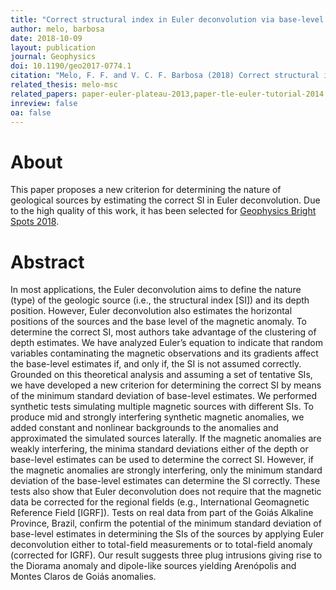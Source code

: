 ```yaml
---
title: "Correct structural index in Euler deconvolution via base-level estimates"
author: melo, barbosa
date: 2018-10-09
layout: publication
journal: Geophysics
doi: 10.1190/geo2017-0774.1
citation: "Melo, F. F. and V. C. F. Barbosa (2018) Correct structural index in Euler deconvolution via base-level estimates, GEOPHYSICS, 83(6), J87-J98, doi:10.1190/geo2017-0774.1."
related_thesis: melo-msc
related_papers: paper-euler-plateau-2013,paper-tle-euler-tutorial-2014
inreview: false
oa: false
---
```


# About

This paper proposes a new criterion for determining the nature of geological
sources by estimating the correct SI in Euler deconvolution. Due to the high
quality of this work, it has been selected for [Geophysics Bright Spots 2018](https://library.seg.org/doi/10.1190/tle37120934.1).

# Abstract

In most applications, the Euler deconvolution aims to define the nature (type)
of the geologic source (i.e., the structural index [SI]) and its depth position.
However, Euler deconvolution also estimates the horizontal positions of the
sources and the base level of the magnetic anomaly. To determine the correct SI,
most authors take advantage of the clustering of depth estimates. We have
analyzed Euler’s equation to indicate that random variables contaminating the
magnetic observations and its gradients affect the base-level estimates if, and
only if, the SI is not assumed correctly. Grounded on this theoretical analysis
and assuming a set of tentative SIs, we have developed a new criterion for
determining the correct SI by means of the minimum standard deviation of
base-level estimates. We performed synthetic tests simulating multiple magnetic
sources with different SIs. To produce mid and strongly interfering synthetic
magnetic anomalies, we added constant and nonlinear backgrounds to the anomalies
and approximated the simulated sources laterally. If the magnetic anomalies are
weakly interfering, the minima standard deviations either of the depth or
base-level estimates can be used to determine the correct SI. However, if the
magnetic anomalies are strongly interfering, only the minimum standard deviation
of the base-level estimates can determine the SI correctly. These tests also
show that Euler deconvolution does not require that the magnetic data be
corrected for the regional fields (e.g., International Geomagnetic Reference
Field [IGRF]). Tests on real data from part of the Goiás Alkaline Province,
Brazil, confirm the potential of the minimum standard deviation of base-level
estimates in determining the SIs of the sources by applying Euler
deconvolution either to total-field measurements or to total-field anomaly
(corrected for IGRF). Our result suggests three plug intrusions giving rise to
the Diorama anomaly and dipole-like sources yielding Arenópolis and Montes
Claros de Goiás anomalies.
